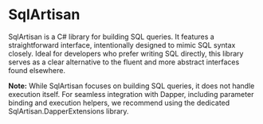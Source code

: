 # SqlArtisan
SqlArtisan is a C# library for building SQL queries. It features a straightforward interface, intentionally designed to mimic SQL syntax closely. Ideal for developers who prefer writing SQL directly, this library serves as a clear alternative to the fluent and more abstract interfaces found elsewhere.

**Note:** While SqlArtisan focuses on building SQL queries, it does not handle execution itself. For seamless integration with Dapper, including parameter binding and execution helpers, we recommend using the dedicated SqlArtisan.DapperExtensions library.
